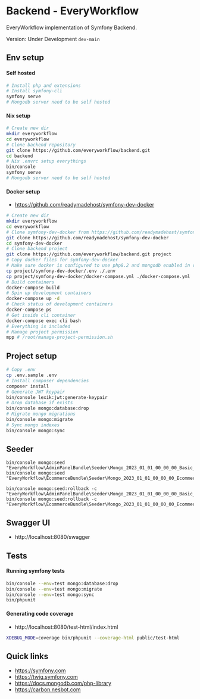 # Backend - EveryWorkflow

EveryWorkflow implementation of Symfony Backend.


Version: Under Development `dev-main`


## Env setup

#### Self hosted

```bash
# Install php and extensions
# Install symfony-cli
symfony serve
# Mongodb server need to be self hosted
```

#### Nix setup

```bash
# Create new dir
mkdir everyworkflow
cd everyworkflow
# Clone backend repository
git clone https://github.com/everyworkflow/backend.git
cd backend
# Nix .envrc setup everythings
bin/console
symfony serve
# Mongodb server need to be self hosted
```

#### Docker setup

- https://github.com/readymadehost/symfony-dev-docker

```bash
# Create new dir
mkdir everyworkflow
cd everyworkflow
# Clone symfony-dev-docker from https://github.com/readymadehost/symfony-dev-docker
git clone https://github.com/readymadehost/symfony-dev-docker
cd symfony-dev-docker
# Clone backend project
git clone https://github.com/everyworkflow/backend.git project
# Copy docker files for symfony-dev-docker
# Make sure docker is configured to use php8.2 and mongodb enabled in config
cp project/symfony-dev-docker/.env ./.env
cp project/symfony-dev-docker/docker-compose.yml ./docker-compose.yml
# Build containers
docker-compose build
# Spin up development containers
docker-compose up -d
# Check status of development containers
docker-compose ps
# Get inside cli container
docker-compose exec cli bash
# Everything is included
# Manage project permission
mpp # /root/manage-project-permission.sh
```


## Project setup

```bash
# Copy .env
cp .env.sample .env
# Install composer dependencies
composer install
# Generate JWT keypair
bin/console lexik:jwt:generate-keypair
# Drop database if exists
bin/console mongo:database:drop
# Migrate mongo migrations
bin/console mongo:migrate
# Sync mongo indexes
bin/console mongo:sync
```


## Seeder

```
bin/console mongo:seed "EveryWorkflow\AdminPanelBundle\Seeder\Mongo_2023_01_01_00_00_00_Basic_Seeder"
bin/console mongo:seed "EveryWorkflow\EcommerceBundle\Seeder\Mongo_2023_01_01_00_00_00_Ecommerce_Seeder"
```

```
bin/console mongo:seed:rollback -c "EveryWorkflow\AdminPanelBundle\Seeder\Mongo_2023_01_01_00_00_00_Basic_Seeder"
bin/console mongo:seed:rollback -c "EveryWorkflow\EcommerceBundle\Seeder\Mongo_2023_01_01_00_00_00_Ecommerce_Seeder"
```


## Swagger UI

- http://localhost:8080/swagger


## Tests

#### Running symfony tests

```bash
bin/console --env=test mongo:database:drop
bin/console --env=test mongo:migrate
bin/console --env=test mongo:sync
bin/phpunit
```

#### Generating code coverage

- http://localhost:8080/test-html/index.html

```bash
XDEBUG_MODE=coverage bin/phpunit --coverage-html public/test-html
```


## Quick links

- https://symfony.com
- https://twig.symfony.com
- https://docs.mongodb.com/php-library
- https://carbon.nesbot.com

